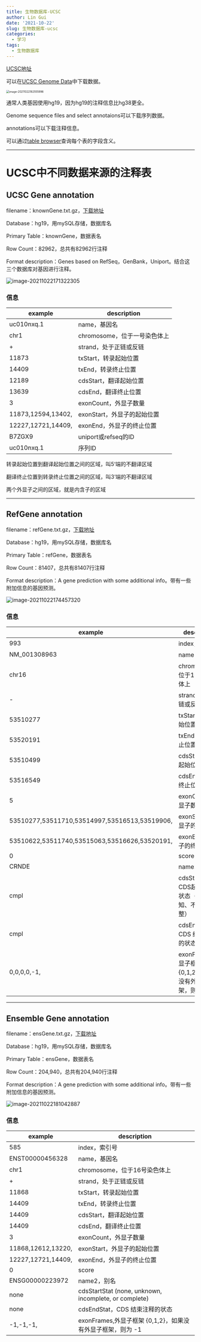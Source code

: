 ```yaml
---
title: 生物数据库-UCSC
author: Lin Gui
date: '2021-10-22'
slug: 生物数据库-ucsc
categories:
  - 学习
tags:
  - 生物数据库
---
```


[UCSC地址](https://genome.ucsc.edu/index.html)

可以在[UCSC Genome Data](https://hgdownload.soe.ucsc.edu/downloads.html)中下载数据。

<img src="index.assets/image-20211022182555996.png" alt="image-20211022182555996" style="zoom:50%;" />

通常人类基因使用hg19，因为hg19的注释信息比hg38更全。

Genome sequence files and select annotaions可以下载序列数据。

annotations可以下载注释信息。

可以通过[table browser](http://genome.ucsc.edu/cgi-bin/hgTables)查询每个表的字段含义。

------

# UCSC中不同数据来源的注释表

## UCSC Gene annotation

filename：knownGene.txt.gz，[下载地址](https://hgdownload.soe.ucsc.edu/goldenPath/hg19/database/)

Database：hg19，用mySQL存储，数据库名

Primary Table：knownGene，数据表名

Row Count：82962，总共有82962行注释

Format description：Genes based on RefSeq，GenBank，Uniport。结合这三个数据库对基因进行注释。

![image-20211022171322305](index.assets/image-20211022171322305.png)

### 信息

| example            | description                  |
| ------------------ | ---------------------------- |
| uc010nxq.1         | name，基因名                 |
| chr1               | chromosome，位于一号染色体上 |
| +                  | strand，处于正链或反链       |
| 11873              | txStart，转录起始位置        |
| 14409              | txEnd，转录终止位置          |
| 12189              | cdsStart，翻译起始位置       |
| 13639              | cdsEnd，翻译终止位置         |
| 3                  | exonCount，外显子数量        |
| 11873,12594,13402, | exonStart，外显子的起始位置  |
| 12227,12721,14409, | exonEnd，外显子的终止位置    |
| B7ZGX9             | uniport或refseq的ID          |
| uc010nxq.1         | 序列ID                       |

转录起始位置到翻译起始位置之间的区域，叫5‘端的不翻译区域

翻译终止位置到转录终止位置之间的区域，叫3’端的不翻译区域

两个外显子之间的区域，就是内含子的区域

------

## RefGene annotation

filename：refGene.txt.gz，[下载地址](https://hgdownload.soe.ucsc.edu/goldenPath/hg19/database/)

Database：hg19，用mySQL存储，数据库名

Primary Table：refGene，数据表名

Row Count：81407，总共有81407行注释

Format description：A gene prediction with some additional info。带有一些附加信息的基因预测。

![image-20211022174457320](index.assets/image-20211022174457320.png)

### 信息

| example                                       | description                                                |
| --------------------------------------------- | ---------------------------------------------------------- |
| 993                                           | index，索引号                                              |
| NM_001308963                                  | name，基因名                                               |
| chr16                                         | chromosome，位于16号染色体上                               |
| -                                             | strand，处于正链或反链                                     |
| 53510277                                      | txStart，转录起始位置                                      |
| 53520191                                      | txEnd，转录终止位置                                        |
| 53510499                                      | cdsStart，翻译起始位置                                     |
| 53516549                                      | cdsEnd，翻译终止位置                                       |
| 5                                             | exonCount，外显子数量                                      |
| 53510277,53511710,53514997,53516513,53519906, | exonStart，外显子的起始位置                                |
| 53510622,53511740,53515063,53516626,53520191, | exonEnd，外显子的终止位置                                  |
| 0                                             | score                                                      |
| CRNDE                                         | name2，别名                                                |
| cmpl                                          | cdsStartStat，CDS起始注释的状态（无、未知、不完整或完整）  |
| cmpl                                          | cdsEndStat，CDS 结束注释的状态                             |
| 0,0,0,0,-1,                                   | exonFrames,外显子框架 {0,1,2}，如果没有外显子框架，则为 -1 |

------

## Ensemble Gene annotation

filename：ensGene.txt.gz，[下载地址](https://hgdownload.soe.ucsc.edu/goldenPath/hg19/database/)

Database：hg19，用mySQL存储，数据库名

Primary Table：ensGene，数据表名

Row Count：204,940，总共有204,940行注释

Format description：A gene prediction with some additional info。带有一些附加信息的基因预测。

![image-20211022181042887](index.assets/image-20211022181042887.png)

### 信息

| example            | description                                                |
| ------------------ | ---------------------------------------------------------- |
| 585                | index，索引号                                              |
| ENST00000456328    | name，基因名                                               |
| chr1               | chromosome，位于16号染色体上                               |
| +                  | strand，处于正链或反链                                     |
| 11868              | txStart，转录起始位置                                      |
| 14409              | txEnd，转录终止位置                                        |
| 14409              | cdsStart，翻译起始位置                                     |
| 14409              | cdsEnd，翻译终止位置                                       |
| 3                  | exonCount，外显子数量                                      |
| 11868,12612,13220, | exonStart，外显子的起始位置                                |
| 12227,12721,14409, | exonEnd，外显子的终止位置                                  |
| 0                  | score                                                      |
| ENSG00000223972    | name2，别名                                                |
| none               | cdsStartStat (none, unknown, incomplete, or complete)      |
| none               | cdsEndStat，CDS 结束注释的状态                             |
| -1,-1,-1,          | exonFrames,外显子框架 {0,1,2}，如果没有外显子框架，则为 -1 |

